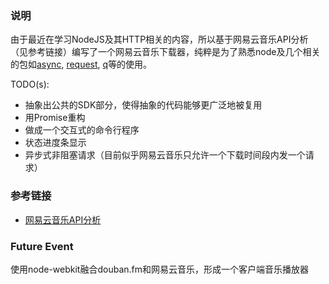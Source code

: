 ### 说明

由于最近在学习NodeJS及其HTTP相关的内容，所以基于网易云音乐API分析（见参考链接）编写了一个网易云音乐下载器，纯粹是为了熟悉node及几个相关的包如[async](https://github.com/caolan/async), [request](https://github.com/request/request), [q](https://github.com/kriskowal/q)等的使用。

TODO(s):    

* 抽象出公共的SDK部分，使得抽象的代码能够更广泛地被复用
* 用Promise重构
* 做成一个交互式的命令行程序
* 状态进度条显示
* 异步式非阻塞请求（目前似乎网易云音乐只允许一个下载时间段内发一个请求）

### 参考链接

* [网易云音乐API分析](https://github.com/yanunon/NeteaseCloudMusic/wiki/%E7%BD%91%E6%98%93%E4%BA%91%E9%9F%B3%E4%B9%90API%E5%88%86%E6%9E%90)

### Future Event

使用node-webkit融合douban.fm和网易云音乐，形成一个客户端音乐播放器